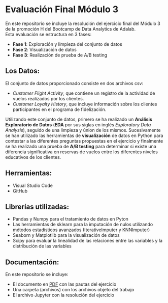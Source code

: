 # Evaluación Final Módulo 3

En este repositorio se incluye la resolución del ejercicio final del Módulo 3 de la promoción H del Bootcamp de Data Analytics de Adalab.  
Esta evaluación se estructura en 3 fases:

- __Fase 1__: Exploración y limpieza del conjunto de datos
- __Fase 2__: Visualización de datos
- __Fase 3__: Realización de prueba de A/B testing

## Los Datos:

El conjunto de datos proporcionado consiste en dos archivos csv:

- _Customer Flight Activity_, que contiene un registro de la actividad de vuelos realizados por los clientes. 
- _Customer Loyalty History_, que incluye información sobre los clientes participantes en el programa de fidelización.

Utilizando este conjunto de datos, primero se ha realizado un __Análisis Exploratorio de Datos__ (__EDA__ por sus siglas en inglés _Exploratory Data Analysis_), seguido de una limpieza y únion de los mismos. Sucesivamente se han utilizado las herramientas de __visualización__ de datos en Python para contestar a las diferentes preguntas propuestas en el ejercicio y finalmente se ha realizado una prueba de __A/B testing__ para determinar si existe una diferencia significativa en reservas de vuelos entre los diferentes niveles educativos de los clientes.

## Herramientas:

- Visual Studio Code
- GitHub
  
## Librerías utilizadas:

- Pandas y Numpy para el tratamiento de datos en Pyton
- Las herramientas de sklearn para la imputación de nulos utilizando métodos estadísticos avanzados (IterativeImputer y KNNImputer)
- Seaborn y Matplotlib para la visualización de datos
- Scipy para evaluar la linealidad de las relaciones entre las variables y la distribución de las variables

## Documentación:
En este repositorio se incluye:
- El documento en [PDF](https://github.com/s-armeni/Promo-H-DA-modulo3-evaluacion-final-SharonArmeni/blob/main/pautas-ejercicio_final_modulo_3.pdf) con las pautas del ejercicio
- Una carpeta (archivos) con los archivos objeto del trabajo
- El archivo Jupyter con la resolución del ejercicio
